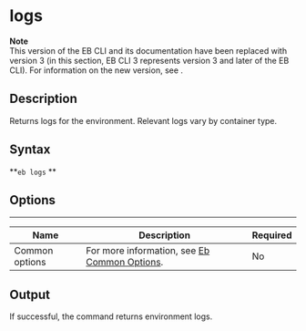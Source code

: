 # logs<a name="logs"></a>

**Note**  
 This version of the EB CLI and its documentation have been replaced with version 3 \(in this section, EB CLI 3 represents version 3 and later of the EB CLI\)\. For information on the new version, see \. 

## Description<a name="logsdescription"></a>

Returns logs for the environment\. Relevant logs vary by container type\.

## Syntax<a name="logssyntax"></a>

 **`eb logs` ** 

## Options<a name="logsoptions"></a>


****  

|  Name  |  Description  |  Required  | 
| --- | --- | --- | 
|  Common options   |  For more information, see [Eb Common Options](eb-cmd-options.md)\.  |  No  | 

## Output<a name="logsoutput"></a>

If successful, the command returns environment logs\.
